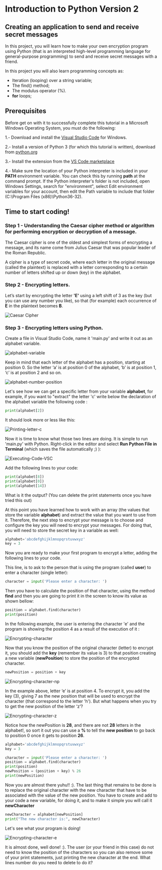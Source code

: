 # Introduction to Python Version 2
## Creating an application to send and receive secret messages

In this project, you will learn how to make your own encryption program using Python (that is an interpreted high-level programming language for general-purpose programming) to send and receive secret messages with a friend. 

In this project you will also learn programming concepts as:

- Iteration (looping) over a string variable;
- The find() method;
- The modulus operator (%).
- **for** loops;

## Prerequisites

Before get on with it to successfully complete this tutorial in a Microsoft Windows Operating System, you must do the following:

1.- Download and install the [Visual Studio Code](https://go.microsoft.com/fwlink/?LinkID=534107) for Windows.

2.- Install a version of Python 3 (for which this tutorial is written), download from [python.org](https://www.python.org/ftp/python/3.6.5/python-3.6.5.exe)

3.- Install the extension from the [VS Code marketplace](https://marketplace.visualstudio.com/items?itemName=ms-python.python)

4.- Make sure the location of your Python interpreter is included in your **PATH** environment variable. You can check this by running **path** at the command prompt. If the Python interpreter's folder is not included, open Windows Settings, search for "environment", select Edit environment variables for your account, then edit the Path variable to include that folder (C:\Program Files (x86)\Python36-32).
	
## Time to start coding!

### Step 1 - Understanding the Caesar cipher method or algorithm for performing encryption or decryption of a message.

The Caesar cipher is one of the oldest and simplest forms of encrypting a message, and its name come from Julius Caesar that was popular leader of the Roman Republic. 

A cipher is a type of secret code, where each letter in the original message (called the plaintext) is replaced with a letter corresponding to a certain number of letters shifted up or down (key) in the alphabet.

### Step 2 - Encrypting letters.

Let’s start by encrypting the letter **'E'** using a left shift of 3 as the key (but you can use any number you like), so that (for example) each occurrence of **E** in the plaintext becomes **B**.


![Caesar Cipher](https://upload.wikimedia.org/wikipedia/commons/thumb/4/4a/Caesar_cipher_left_shift_of_3.svg/640px-Caesar_cipher_left_shift_of_3.svg.png)

### Step 3 - Encrypting letters using Python.

Create a file in Visual Studio Code, name it 'main.py' and write it out as an alphabet variable.

![alphabet-variable](https://raw.githubusercontent.com/verofa/intro-to-python-mgc-v2/master/alphabet.PNG)

Keep in mind that each letter of the alphabet has a position, starting at position 0. So the letter ‘a’ is at position 0 of the alphabet, ‘b’ is at position 1, ‘c’ is at position 2 and so on.

![alphabet-number-position](https://codeclubprojects.org/en-GB/python/secret-messages/images/messages-array.png)

Let's see how we can get a specific letter from your variable **alphabet**, for example, if you want to "extract" the letter 'c' write below the declaration of the alphabet variable the following code :

```python
print(alphabet[2])
```

It should look more or less like this:

![Printing-letter-c](https://raw.githubusercontent.com/verofa/intro-to-python-mgc-v2/master/Printing-letter-c.PNG)

Now it is time to know what those two lines are doing. It is simple to run 'main.py' with Python. Right-click in the editor and select **Run Python File in Terminal** (which saves the file automatically ;) ):

![Executing-Code-VSC](https://raw.githubusercontent.com/verofa/intro-to-python-mgc-v2/master/Executing-Code-VSC.gif)

Add the following lines to your code:

```python
print(alphabet[8])
print(alphabet[0])
print(alphabet[14])
```

What is it the output? (You can delete the print statements once you have tried this out)

At this point you have learned how to work with an array (the values that store the variable **alphabet**) and extract the value that you want to use from it. Therefore, the next step to encrypt your message is to choose and configure the key you will need to encrypt your messages. For doing that, you will need to store the secret key in a variable as well:

```python
alphabet='abcdefghijklmnopqrstuvwxyz'
key = 3
```

Now you are ready to make your first program to encrypt a letter, adding the following lines to your code.

This line, is to ask to the person that is using the program (called **user**) to enter a character (single letter):
```python 
character = input('Please enter a character: ')
```

Then you have to calculate the position of that character, using the method **find** and then you are going to print it in the screen to know its value as shown bellow:

```python
position = alphabet.find(character)
print(position)
```

In the following example, the user is entering the character 'e' and the program is showing the position 4 as a result of the execution of it :

![Encrypting-character](https://raw.githubusercontent.com/verofa/intro-to-python-mgc-v2/master/Encrypting-character.gif)

Now that you know the position of the original character (letter) to encrypt it, you should add the **key** (remember its value is 3) to that position creating a new variable (**newPosition**) to store the position of the encrypted character.

```python
newPosition = position + key
```

![Encrypting-character-np](https://raw.githubusercontent.com/verofa/intro-to-python-mgc-v2/master/Encrypting-character-np.gif)

In the example above, letter ‘e’ is at position 4. To encrypt it, you add the key (3), giving 7 as the new position that will be used to encrypt the character (that correspond to the letter 'h'). But what happens when you try to get the new position of the letter ‘z’?

![Encrypting-character-z](https://raw.githubusercontent.com/verofa/intro-to-python-mgc-v2/master/Encrypting-character-z.gif)

Notice how the newPosition is **28**, and there are not **28** letters in the alphabet!, so sort it out you can use a **%** to tell the **new position** to go back to position 0 once it gets to position **26**.

```python
alphabet='abcdefghijklmnopqrstuvwxyz'
key = 3

character = input('Please enter a character: ')
position = alphabet.find(character)
print(position)
newPosition = (position + key) % 26
print(newPosition)
```

Now you are almost there yuhu!! :). The last thing that remains to be done is to replace the original character with the new character that have to be associated with the value of the new position. You have to create and add to your code a new variable, for doing it, and to make it simple you will call it **newCharacter**

```python
newCharacter = alphabet[newPosition]
print("The new character is:", newCharacter)
```

Let's see what your program is doing!


![Encrypting-character-e](https://raw.githubusercontent.com/verofa/intro-to-python-mgc-v2/master/Encrypting-character-e.gif)

It is almost done, well done! :). The user (or your friend in this case) do not need to know the position of the characters so you can also remove some of your print statements, just printing the new character at the end. What lines number do you need to delete to do it?
